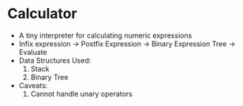 # Calculator
  - A tiny interpreter for calculating numeric expressions
  - Infix expression -> Postfix Expression -> Binary Expression Tree -> Evaluate
  - Data Structures Used:
    1. Stack
    2. Binary Tree
  - Caveats:
    1. Cannot handle unary operators
